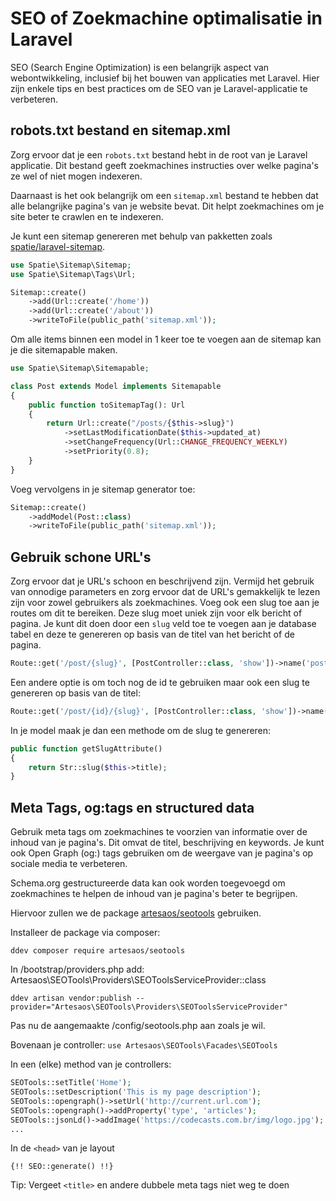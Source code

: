 # SEO of Zoekmachine optimalisatie in Laravel

SEO (Search Engine Optimization) is een belangrijk aspect van webontwikkeling, inclusief bij het bouwen van applicaties met Laravel. Hier zijn enkele tips en best practices om de SEO van je Laravel-applicatie te verbeteren.

## robots.txt bestand en sitemap.xml
Zorg ervoor dat je een `robots.txt` bestand hebt in de root van je Laravel applicatie. Dit bestand geeft zoekmachines instructies over welke pagina's ze wel of niet mogen indexeren.

Daarnaast is het ook belangrijk om een `sitemap.xml` bestand te hebben dat alle belangrijke pagina's van je website bevat. Dit helpt zoekmachines om je site beter te crawlen en te indexeren.

Je kunt een sitemap genereren met behulp van pakketten zoals [spatie/laravel-sitemap](https://github.com/spatie/laravel-sitemap
).

```php
use Spatie\Sitemap\Sitemap;
use Spatie\Sitemap\Tags\Url;

Sitemap::create()
    ->add(Url::create('/home'))
    ->add(Url::create('/about'))
    ->writeToFile(public_path('sitemap.xml'));

```

Om alle items binnen een model in 1 keer toe te voegen aan de sitemap kan je die sitemapable maken.

``` php
use Spatie\Sitemap\Sitemapable;

class Post extends Model implements Sitemapable
{
    public function toSitemapTag(): Url
    {
        return Url::create("/posts/{$this->slug}")
            ->setLastModificationDate($this->updated_at)
            ->setChangeFrequency(Url::CHANGE_FREQUENCY_WEEKLY)
            ->setPriority(0.8);
    }
}

```

Voeg vervolgens in je sitemap generator toe:

``` php
Sitemap::create()
    ->addModel(Post::class)
    ->writeToFile(public_path('sitemap.xml'));
```

## Gebruik schone URL's
Zorg ervoor dat je URL's schoon en beschrijvend zijn. Vermijd het gebruik van onnodige parameters en zorg ervoor dat de URL's gemakkelijk te lezen zijn voor zowel gebruikers als zoekmachines. Voeg ook een slug toe aan je routes om dit te bereiken.
Deze slug moet uniek zijn voor elk bericht of pagina. Je kunt dit doen door een `slug` veld toe te voegen aan je database tabel en deze te genereren op basis van de titel van het bericht of de pagina.

``` php
Route::get('/post/{slug}', [PostController::class, 'show'])->name('posts.show');
```

Een andere optie is om toch nog de id te gebruiken maar ook een slug te genereren op basis van de titel:

``` php
Route::get('/post/{id}/{slug}', [PostController::class, 'show'])->name('posts.show');
``` 

In je model maak je dan een methode om de slug te genereren:

``` php
public function getSlugAttribute()
{
    return Str::slug($this->title);
}
```

## Meta Tags, og:tags en structured data

Gebruik meta tags om zoekmachines te voorzien van informatie over de inhoud van je pagina's. Dit omvat de titel, beschrijving en keywords. Je kunt ook Open Graph (og:) tags gebruiken om de weergave van je pagina's op sociale media te verbeteren.

Schema.org gestructureerde data kan ook worden toegevoegd om zoekmachines te helpen de inhoud van je pagina's beter te begrijpen.

Hiervoor zullen we de package [artesaos/seotools]() gebruiken.

Installeer de package via composer:

``` shell
ddev composer require artesaos/seotools
```

In /bootstrap/providers.php add: 
Artesaos\SEOTools\Providers\SEOToolsServiceProvider::class

```shell
ddev artisan vendor:publish --provider="Artesaos\SEOTools\Providers\SEOToolsServiceProvider"
```

Pas nu de aangemaakte /config/seotools.php aan zoals je wil.

Bovenaan je controller: `use Artesaos\SEOTools\Facades\SEOTools`

In een (elke) method van je controllers: 
```php
SEOTools::setTitle('Home');
SEOTools::setDescription('This is my page description');
SEOTools::opengraph()->setUrl('http://current.url.com');
SEOTools::opengraph()->addProperty('type', 'articles');
SEOTools::jsonLd()->addImage('https://codecasts.com.br/img/logo.jpg');
...
```

In de `<head>` van je layout 
```blade
{!! SEO::generate() !!}
```

Tip: Vergeet `<title>` en andere dubbele meta tags niet weg te doen